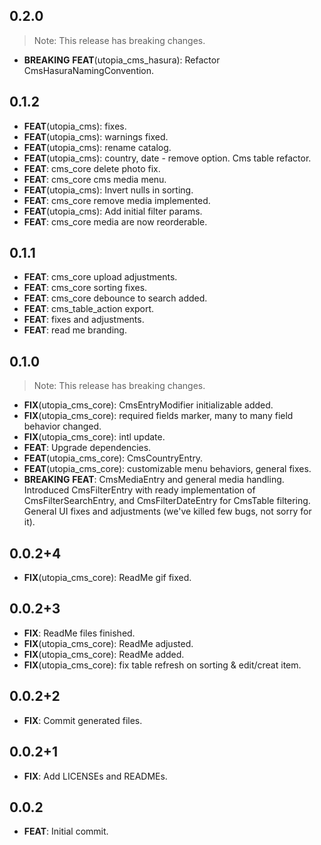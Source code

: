 ## 0.2.0

> Note: This release has breaking changes.

 - **BREAKING** **FEAT**(utopia_cms_hasura): Refactor CmsHasuraNamingConvention.

## 0.1.2

 - **FEAT**(utopia_cms): fixes.
 - **FEAT**(utopia_cms): warnings fixed.
 - **FEAT**(utopia_cms): rename catalog.
 - **FEAT**(utopia_cms): country, date - remove option. Cms table refactor.
 - **FEAT**: cms_core delete photo fix.
 - **FEAT**: cms_core cms media menu.
 - **FEAT**(utopia_cms): Invert nulls in sorting.
 - **FEAT**: cms_core remove media implemented.
 - **FEAT**(utopia_cms): Add initial filter params.
 - **FEAT**: cms_core media are now reorderable.

## 0.1.1

 - **FEAT**: cms_core upload adjustments.
 - **FEAT**: cms_core sorting fixes.
 - **FEAT**: cms_core debounce to search added.
 - **FEAT**: cms_table_action export.
 - **FEAT**: fixes and adjustments.
 - **FEAT**: read me branding.

## 0.1.0

> Note: This release has breaking changes.

 - **FIX**(utopia_cms_core): CmsEntryModifier initializable added.
 - **FIX**(utopia_cms_core): required fields marker, many to many field behavior changed.
 - **FIX**(utopia_cms_core): intl update.
 - **FEAT**: Upgrade dependencies.
 - **FEAT**(utopia_cms_core): CmsCountryEntry.
 - **FEAT**(utopia_cms_core): customizable menu behaviors, general fixes.
 - **BREAKING** **FEAT**: CmsMediaEntry and general media handling. Introduced CmsFilterEntry with ready implementation of CmsFilterSearchEntry, and CmsFilterDateEntry for CmsTable filtering. General UI fixes and adjustments (we've killed few bugs, not sorry for it).

## 0.0.2+4

 - **FIX**(utopia_cms_core): ReadMe gif fixed.

## 0.0.2+3

 - **FIX**: ReadMe files finished.
 - **FIX**(utopia_cms_core): ReadMe adjusted.
 - **FIX**(utopia_cms_core): ReadMe added.
 - **FIX**(utopia_cms_core): fix table refresh on sorting & edit/creat item.

## 0.0.2+2

 - **FIX**: Commit generated files.

## 0.0.2+1

 - **FIX**: Add LICENSEs and READMEs.

## 0.0.2

 - **FEAT**: Initial commit.

